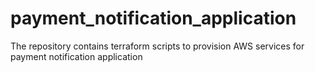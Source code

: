 # payment_notification_application
The repository contains terraform scripts to provision AWS services for payment notification application
